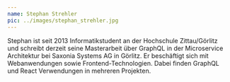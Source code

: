 ```yaml
---
name: Stephan Strehler
pic: ../images/stephan_strehler.jpg
---
```


Stephan ist seit 2013 Informatikstudent an der Hochschule Zittau/Görlitz und schreibt derzeit seine Masterarbeit über
GraphQL in der Microservice Architektur bei Saxonia Systems AG in Görlitz. Er beschäftigt sich mit Webanwendungen sowie
Frontend-Technologien. Dabei finden GraphQL und React Verwendungen in mehreren Projekten.
